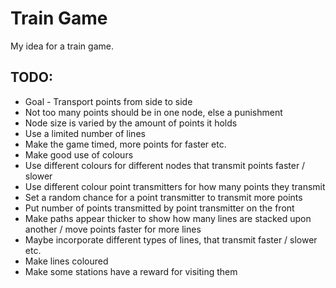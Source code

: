 # Train Game
My idea for a train game.

## TODO:
- Goal - Transport points from side to side
- Not too many points should be in one node, else a punishment
- Node size is varied by the amount of points it holds
- Use a limited number of lines
- Make the game timed, more points for faster etc.
- Make good use of colours
- Use different colours for different nodes that transmit points faster / slower
- Use different colour point transmitters for how many points they transmit
- Set a random chance for a point transmitter to transmit more points
- Put number of points transmitted by point transmitter on the front
- Make paths appear thicker to show how many lines are stacked upon another / move points faster for more lines
- Maybe incorporate different types of lines, that transmit faster / slower etc.
- Make lines coloured
- Make some stations have a reward for visiting them
